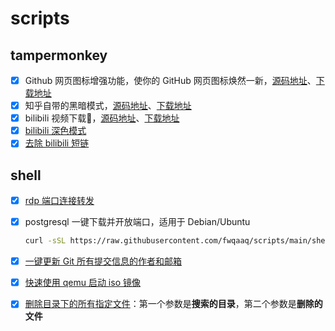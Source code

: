# scripts

## tampermonkey

- [x] Github 网页图标增强功能，使你的 GitHub 网页图标焕然一新，[源码地址](./tampermonkey/github_web_icon_theme.js)、[下载地址](https://greasyfork.org/zh-CN/scripts/471272-github-网页图标主题)
- [x] 知乎自带的黑暗模式，[源码地址](./tampermonkey/zhihu_dark_mode.js)、[下载地址](https://greasyfork.org/zh-CN/scripts/481002-知乎黑暗模式)
- [x] bilibili 视频下载🐔，[源码地址](./tampermonkey/bilibili_downloader.js)、[下载地址](https://greasyfork.org/zh-CN/scripts/481459-bilibili-%E8%A7%86%E9%A2%91%E4%B8%8B%E8%BD%BD)
- [x] [bilibili 深色模式](./tampermonkey/bilibili_dark_mode.css)
- [x] [去除 bilibili 短链](./tampermonkey/clear_bilibili_short_link.js)

## shell

- [x] [rdp 端口连接转发](./shell/rdp_forward.sh)
- [x] postgresql 一键下载并开放端口，适用于 Debian/Ubuntu

  ```bash
  curl -sSL https://raw.githubusercontent.com/fwqaaq/scripts/main/shell/postgresql.sh | sudo bash
  ```

- [x] [一键更新 Git 所有提交信息的作者和邮箱](./shell/update_git_info.sh)
- [x] [快速使用 qemu 启动 iso 镜像](./shell/qemu_start.sh)
- [x] [删除目录下的所有指定文件](./shell/del_folder.sh)：第一个参数是**搜索的目录**，第二个参数是**删除的文件**
